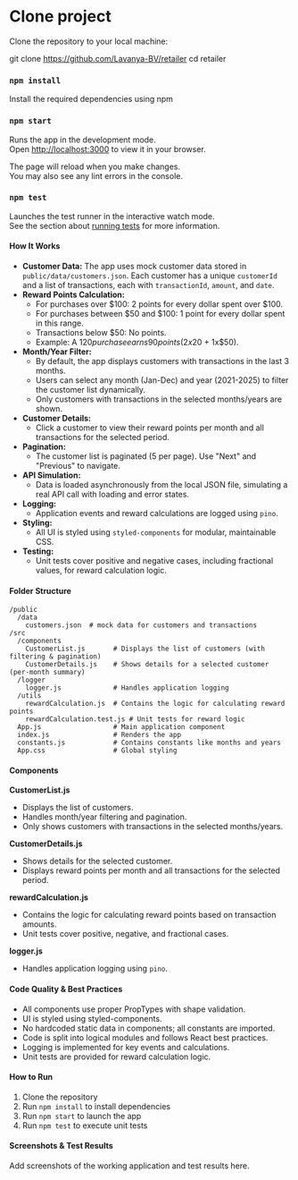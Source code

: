 # Clone project

Clone the repository to your local machine:


git clone https://github.com/Lavanya-BV/retailer
cd retailer

### `npm install`
Install the required dependencies using npm

### `npm start`

Runs the app in the development mode.\
Open [http://localhost:3000](http://localhost:3000) to view it in your browser.

The page will reload when you make changes.\
You may also see any lint errors in the console.

### `npm test`

Launches the test runner in the interactive watch mode.\
See the section about [running tests](https://facebook.github.io/create-react-app/docs/running-tests) for more information.


#### How It Works

- **Customer Data:** The app uses mock customer data stored in `public/data/customers.json`. Each customer has a unique `customerId` and a list of transactions, each with `transactionId`, `amount`, and `date`.
- **Reward Points Calculation:**
  - For purchases over $100: 2 points for every dollar spent over $100.
  - For purchases between $50 and $100: 1 point for every dollar spent in this range.
  - Transactions below $50: No points.
  - Example: A $120 purchase earns 90 points (2x$20 + 1x$50).
- **Month/Year Filter:**
  - By default, the app displays customers with transactions in the last 3 months.
  - Users can select any month (Jan-Dec) and year (2021-2025) to filter the customer list dynamically.
  - Only customers with transactions in the selected months/years are shown.
- **Customer Details:**
  - Click a customer to view their reward points per month and all transactions for the selected period.
- **Pagination:**
  - The customer list is paginated (5 per page). Use "Next" and "Previous" to navigate.
- **API Simulation:**
  - Data is loaded asynchronously from the local JSON file, simulating a real API call with loading and error states.
- **Logging:**
  - Application events and reward calculations are logged using `pino`.
- **Styling:**
  - All UI is styled using `styled-components` for modular, maintainable CSS.
- **Testing:**
  - Unit tests cover positive and negative cases, including fractional values, for reward calculation logic.


#### Folder Structure

```
/public
  /data
    customers.json  # mock data for customers and transactions
/src
  /components
    CustomerList.js       # Displays the list of customers (with filtering & pagination)
    CustomerDetails.js    # Shows details for a selected customer (per-month summary)
  /logger
    logger.js             # Handles application logging
  /utils
    rewardCalculation.js  # Contains the logic for calculating reward points
    rewardCalculation.test.js # Unit tests for reward logic
  App.js                  # Main application component
  index.js                # Renders the app
  constants.js            # Contains constants like months and years
  App.css                 # Global styling
```


#### Components

**CustomerList.js**
- Displays the list of customers.
- Handles month/year filtering and pagination.
- Only shows customers with transactions in the selected months/years.

**CustomerDetails.js**
- Shows details for the selected customer.
- Displays reward points per month and all transactions for the selected period.

**rewardCalculation.js**
- Contains the logic for calculating reward points based on transaction amounts.
- Unit tests cover positive, negative, and fractional cases.

**logger.js**
- Handles application logging using `pino`.

#### Code Quality & Best Practices
- All components use proper PropTypes with shape validation.
- UI is styled using styled-components.
- No hardcoded static data in components; all constants are imported.
- Code is split into logical modules and follows React best practices.
- Logging is implemented for key events and calculations.
- Unit tests are provided for reward calculation logic.

#### How to Run
1. Clone the repository
2. Run `npm install` to install dependencies
3. Run `npm start` to launch the app
4. Run `npm test` to execute unit tests

#### Screenshots & Test Results
Add screenshots of the working application and test results here.
